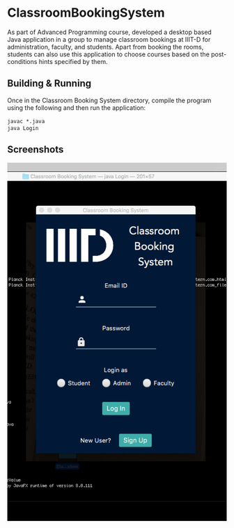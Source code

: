 # ClassroomBookingSystem
As part of Advanced Programming course, developed a desktop based Java application in a group to manage classroom bookings at IIIT-D for administration, faculty, and students. Apart from booking the rooms, students can also use this application to choose courses based on the post-conditions hints specified by them.

## Building & Running
Once in the Classroom Booking System directory, compile the program using the following and then run the application:
```
javac *.java
java Login
```
## Screenshots
![Screenshot](1.png)


